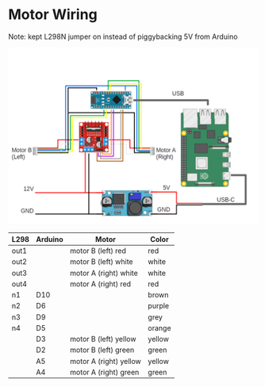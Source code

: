 # Motor Wiring

Note: kept L298N jumper on instead of piggybacking 5V from Arduino

![](./assets/wiring_diagram_2.png)

| L298 | Arduino | Motor                  | Color  |
| ---- | ------- | ---------------------- | ------ |
| out1 |         | motor B (left) red     | red    |
| out2 |         | motor B (left) white   | white  |
| out3 |         | motor A (right) white  | white  |
| out4 |         | motor A (right) red    | red    |
| n1   | D10     |                        | brown  |
| n2   | D6      |                        | purple |
| n3   | D9      |                        | grey   |
| n4   | D5      |                        | orange |
|      | D3      | motor B (left) yellow  | yellow |
|      | D2      | motor B (left) green   | green  |
|      | A5      | motor A (right) yellow | yellow |
|      | A4      | motor A (right) green  | green  |


